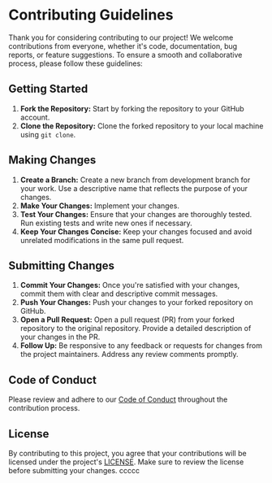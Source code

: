 # Contributing Guidelines

Thank you for considering contributing to our project! We welcome contributions from everyone, whether it's code, documentation, bug reports, or feature suggestions. To ensure a smooth and collaborative process, please follow these guidelines:

## Getting Started

1. **Fork the Repository:** Start by forking the repository to your GitHub account.
2. **Clone the Repository:** Clone the forked repository to your local machine using `git clone`.

## Making Changes

1. **Create a Branch:** Create a new branch from development branch for your work. Use a descriptive name that reflects the purpose of your changes.
2. **Make Your Changes:** Implement your changes.
3. **Test Your Changes:** Ensure that your changes are thoroughly tested. Run existing tests and write new ones if necessary.
4. **Keep Your Changes Concise:** Keep your changes focused and avoid unrelated modifications in the same pull request.

## Submitting Changes

1. **Commit Your Changes:** Once you're satisfied with your changes, commit them with clear and descriptive commit messages.
2. **Push Your Changes:** Push your changes to your forked repository on GitHub.
3. **Open a Pull Request:** Open a pull request (PR) from your forked repository to the original repository. Provide a detailed description of your changes in the PR.
4. **Follow Up:** Be responsive to any feedback or requests for changes from the project maintainers. Address any review comments promptly.

## Code of Conduct

Please review and adhere to our [Code of Conduct](CODE_OF_CONDUCT.md) throughout the contribution process.

## License

By contributing to this project, you agree that your contributions will be licensed under the project's [LICENSE](LICENSE.md). Make sure to review the license before submitting your changes.
ccccc